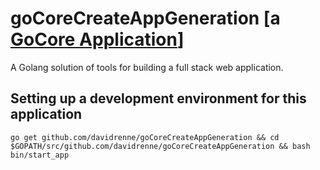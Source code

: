 # goCoreCreateAppGeneration [a [GoCore Application](https://github.com/DanielRenne/GoCore/ "GoCore Application")]

A Golang solution of tools for building a full stack web application.

## Setting up a development environment for this application ##

```
go get github.com/davidrenne/goCoreCreateAppGeneration && cd $GOPATH/src/github.com/davidrenne/goCoreCreateAppGeneration && bash bin/start_app
```
